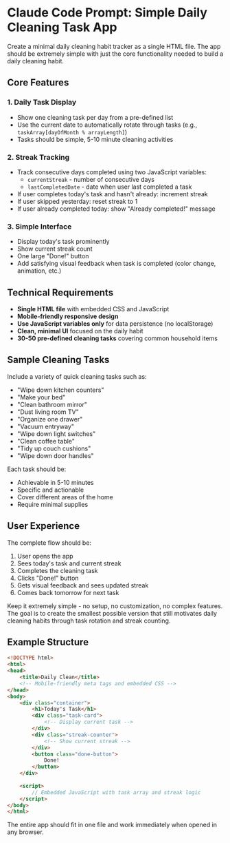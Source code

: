 # Claude Code Prompt: Simple Daily Cleaning Task App

Create a minimal daily cleaning habit tracker as a single HTML file. The app should be extremely simple with just the core functionality needed to build a daily cleaning habit.

## Core Features

### 1. Daily Task Display
- Show one cleaning task per day from a pre-defined list
- Use the current date to automatically rotate through tasks (e.g., `taskArray[dayOfMonth % arrayLength]`)
- Tasks should be simple, 5-10 minute cleaning activities

### 2. Streak Tracking
- Track consecutive days completed using two JavaScript variables:
  - `currentStreak` - number of consecutive days
  - `lastCompletedDate` - date when user last completed a task
- If user completes today's task and hasn't already: increment streak
- If user skipped yesterday: reset streak to 1
- If user already completed today: show "Already completed!" message

### 3. Simple Interface
- Display today's task prominently
- Show current streak count
- One large "Done!" button
- Add satisfying visual feedback when task is completed (color change, animation, etc.)

## Technical Requirements

- **Single HTML file** with embedded CSS and JavaScript
- **Mobile-friendly responsive design**
- **Use JavaScript variables only** for data persistence (no localStorage)
- **Clean, minimal UI** focused on the daily habit
- **30-50 pre-defined cleaning tasks** covering common household items

## Sample Cleaning Tasks

Include a variety of quick cleaning tasks such as:
- "Wipe down kitchen counters"
- "Make your bed"
- "Clean bathroom mirror"
- "Dust living room TV"
- "Organize one drawer"
- "Vacuum entryway"
- "Wipe down light switches"
- "Clean coffee table"
- "Tidy up couch cushions"
- "Wipe down door handles"

Each task should be:
- Achievable in 5-10 minutes
- Specific and actionable
- Cover different areas of the home
- Require minimal supplies

## User Experience

The complete flow should be:
1. User opens the app
2. Sees today's task and current streak
3. Completes the cleaning task
4. Clicks "Done!" button
5. Gets visual feedback and sees updated streak
6. Comes back tomorrow for next task

Keep it extremely simple - no setup, no customization, no complex features. The goal is to create the smallest possible version that still motivates daily cleaning habits through task rotation and streak counting.

## Example Structure

```html
<!DOCTYPE html>
<html>
<head>
    <title>Daily Clean</title>
    <!-- Mobile-friendly meta tags and embedded CSS -->
</head>
<body>
    <div class="container">
        <h1>Today's Task</h1>
        <div class="task-card">
            <!-- Display current task -->
        </div>
        <div class="streak-counter">
            <!-- Show current streak -->
        </div>
        <button class="done-button">
            Done!
        </button>
    </div>
    
    <script>
        // Embedded JavaScript with task array and streak logic
    </script>
</body>
</html>
```

The entire app should fit in one file and work immediately when opened in any browser.